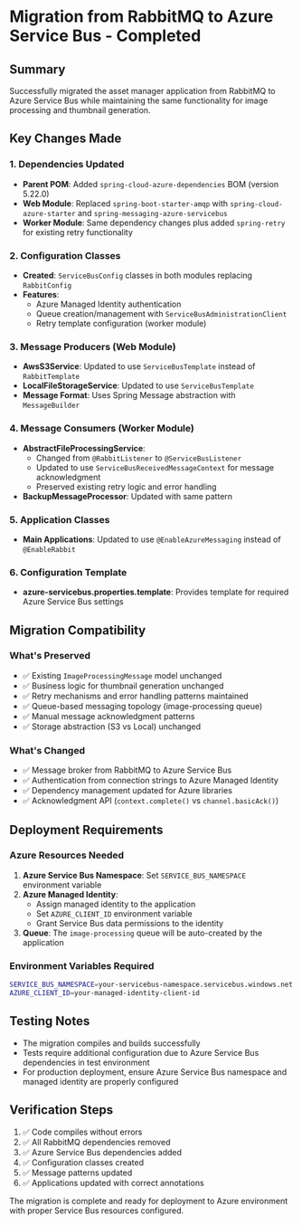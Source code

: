 # Migration from RabbitMQ to Azure Service Bus - Completed

## Summary
Successfully migrated the asset manager application from RabbitMQ to Azure Service Bus while maintaining the same functionality for image processing and thumbnail generation.

## Key Changes Made

### 1. Dependencies Updated
- **Parent POM**: Added `spring-cloud-azure-dependencies` BOM (version 5.22.0)
- **Web Module**: Replaced `spring-boot-starter-amqp` with `spring-cloud-azure-starter` and `spring-messaging-azure-servicebus`
- **Worker Module**: Same dependency changes plus added `spring-retry` for existing retry functionality

### 2. Configuration Classes
- **Created**: `ServiceBusConfig` classes in both modules replacing `RabbitConfig`
- **Features**: 
  - Azure Managed Identity authentication
  - Queue creation/management with `ServiceBusAdministrationClient`
  - Retry template configuration (worker module)

### 3. Message Producers (Web Module)
- **AwsS3Service**: Updated to use `ServiceBusTemplate` instead of `RabbitTemplate`
- **LocalFileStorageService**: Updated to use `ServiceBusTemplate` 
- **Message Format**: Uses Spring Message abstraction with `MessageBuilder`

### 4. Message Consumers (Worker Module)
- **AbstractFileProcessingService**: 
  - Changed from `@RabbitListener` to `@ServiceBusListener`
  - Updated to use `ServiceBusReceivedMessageContext` for message acknowledgment
  - Preserved existing retry logic and error handling
- **BackupMessageProcessor**: Updated with same pattern

### 5. Application Classes
- **Main Applications**: Updated to use `@EnableAzureMessaging` instead of `@EnableRabbit`

### 6. Configuration Template
- **azure-servicebus.properties.template**: Provides template for required Azure Service Bus settings

## Migration Compatibility

### What's Preserved
- ✅ Existing `ImageProcessingMessage` model unchanged
- ✅ Business logic for thumbnail generation unchanged  
- ✅ Retry mechanisms and error handling patterns maintained
- ✅ Queue-based messaging topology (image-processing queue)
- ✅ Manual message acknowledgment patterns
- ✅ Storage abstraction (S3 vs Local) unchanged

### What's Changed
- ✅ Message broker from RabbitMQ to Azure Service Bus
- ✅ Authentication from connection strings to Azure Managed Identity
- ✅ Dependency management updated for Azure libraries
- ✅ Acknowledgment API (`context.complete()` vs `channel.basicAck()`)

## Deployment Requirements

### Azure Resources Needed
1. **Azure Service Bus Namespace**: Set `SERVICE_BUS_NAMESPACE` environment variable
2. **Azure Managed Identity**: 
   - Assign managed identity to the application
   - Set `AZURE_CLIENT_ID` environment variable  
   - Grant Service Bus data permissions to the identity
3. **Queue**: The `image-processing` queue will be auto-created by the application

### Environment Variables Required
```bash
SERVICE_BUS_NAMESPACE=your-servicebus-namespace.servicebus.windows.net
AZURE_CLIENT_ID=your-managed-identity-client-id
```

## Testing Notes
- The migration compiles and builds successfully
- Tests require additional configuration due to Azure Service Bus dependencies in test environment
- For production deployment, ensure Azure Service Bus namespace and managed identity are properly configured

## Verification Steps
1. ✅ Code compiles without errors
2. ✅ All RabbitMQ dependencies removed
3. ✅ Azure Service Bus dependencies added
4. ✅ Configuration classes created
5. ✅ Message patterns updated
6. ✅ Applications updated with correct annotations

The migration is complete and ready for deployment to Azure environment with proper Service Bus resources configured.